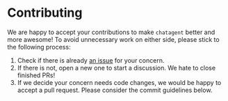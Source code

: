 # Contributing

We are happy to accept your contributions to make `chatagent` better and more awesome! To avoid unnecessary work on either
side, please stick to the following process:

1. Check if there is already [an issue](https://github.com/shibing624/chatagent/issues) for your concern.
2. If there is not, open a new one to start a discussion. We hate to close finished PRs!
3. If we decide your concern needs code changes, we would be happy to accept a pull request. Please consider the
commit guidelines below.